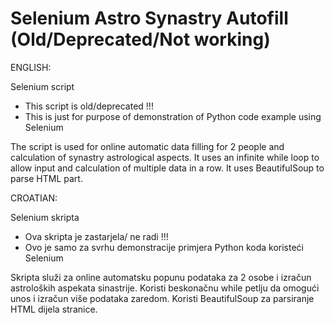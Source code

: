 # Selenium Astro Synastry Autofill (Old/Deprecated/Not working)

ENGLISH:

Selenium script
- This script is old/deprecated !!!
- This is just for purpose of demonstration of Python code example using Selenium

The script is used for online automatic data filling for 2 people and calculation of synastry astrological aspects. 
It uses an infinite while loop to allow input and calculation of multiple data in a row. It uses
BeautifulSoup to parse HTML part.

CROATIAN:

Selenium skripta
- Ova skripta je zastarjela/ ne radi !!!
- Ovo je samo za svrhu demonstracije primjera Python koda koristeći Selenium

Skripta služi za online automatsku popunu podataka za 2 osobe i izračun astroloških aspekata
sinastrije. Koristi beskonačnu while petlju da omogući unos i izračun više podataka zaredom. 
Koristi BeautifulSoup za parsiranje HTML dijela stranice.